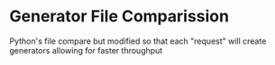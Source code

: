 # Generator File Comparission
Python's file compare but modified so that each "request" will create generators allowing for faster throughput
